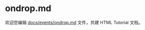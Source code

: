 ondrop.md
===

欢迎您编辑 <a target="__blank" href="https://github.com/jaywcjlove/html-tutorial/blob/main/docs/events/ondrop.md">docs/events/ondrop.md</a> 文件，共建 HTML Tutorial 文档。